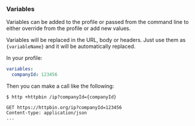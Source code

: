 ### Variables

Variables can be added to the profile or passed from the command line to either override from the
profile or add new values.

Variables will be replaced in the URL, body or headers. Just use them as `{variableName}` and it will
be automatically replaced.

In your profile:

```yaml
variables:
  companyId: 123456
```

Then you can make a call like the following:

```
$ http +httpbin /ip?companyId={companyId}

GET https://httpbin.org/ip?companyId=123456
Content-type: application/json
...
```
